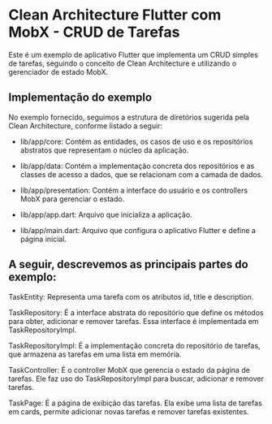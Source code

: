 # Clean Architecture Flutter com MobX - CRUD de Tarefas

Este é um exemplo de aplicativo Flutter que implementa um CRUD simples de tarefas, seguindo o conceito de Clean Architecture e utilizando o gerenciador de estado MobX.

## Implementação do exemplo

No exemplo fornecido, seguimos a estrutura de diretórios sugerida pela Clean Architecture, conforme listado a seguir:


* lib/app/core: Contém as entidades, os casos de uso e os repositórios abstratos que representam o núcleo da aplicação.

* lib/app/data: Contém a implementação concreta dos repositórios e as classes de acesso a dados, que se relacionam com a camada de dados.

* lib/app/presentation: Contém a interface do usuário e os controllers MobX para gerenciar o estado.

* lib/app/app.dart: Arquivo que inicializa a aplicação.

* lib/app/main.dart: Arquivo que configura o aplicativo Flutter e define a página inicial.

## A seguir, descrevemos as principais partes do exemplo:

TaskEntity: Representa uma tarefa com os atributos id, title e description.

TaskRepository: É a interface abstrata do repositório que define os métodos para obter, adicionar e remover tarefas. Essa interface é implementada em TaskRepositoryImpl.

TaskRepositoryImpl: É a implementação concreta do repositório de tarefas, que armazena as tarefas em uma lista em memória.

TaskController: É o controller MobX que gerencia o estado da página de tarefas. Ele faz uso do TaskRepositoryImpl para buscar, adicionar e remover tarefas.

TaskPage: É a página de exibição das tarefas. Ela exibe uma lista de tarefas em cards, permite adicionar novas tarefas e remover tarefas existentes.
